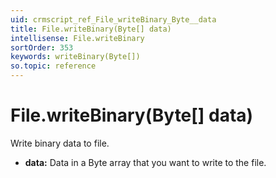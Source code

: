 ```yaml
---
uid: crmscript_ref_File_writeBinary_Byte__data
title: File.writeBinary(Byte[] data)
intellisense: File.writeBinary
sortOrder: 353
keywords: writeBinary(Byte[])
so.topic: reference
---
```


# File.writeBinary(Byte[] data)

Write binary data to file.

* **data:** Data in a Byte array that you want to write to the file.

